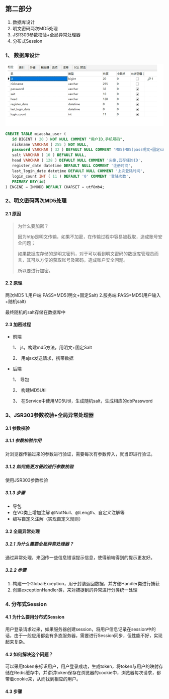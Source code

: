 


## 第二部分
1. 数据库设计
2. 明文密码两次MD5处理
3. JSR303参数校验+全局异常处理器
4. 分布式Session

### 1、 数据库设计

![image-20210325181735936](img/image-20210325181735936.png)

 ```sql
CREATE TABLE miaosha_user (
	id BIGINT ( 20 ) NOT NULL COMMENT "用户ID,手机号码",
	nickname VARCHAR ( 255 ) NOT NULL,
	password VARCHAR ( 32 ) DEFAULT NULL COMMENT 'MD5(MD5(pass明文+固定salt) + salt)',
	salt VARCHAR ( 10 ) DEFAULT NULL,
	head VARCHAR ( 128 ) DEFAULT NULL COMMENT '头像,云存储的ID',
	register_date datetime DEFAULT NULL COMMENT '注册时间',
	last_login_date datetime DEFAULT NULL COMMENT '上次登陆时间',
	login_count INT ( 11 ) DEFAULT '0' COMMENT '登陆次数',
	PRIMARY KEY(id)
) ENGINE = INNODB DEFAULT CHARSET = utf8mb4;

 ```

### 2、明文密码两次MD5处理

#### 2.1 原因

> 为什么要加密？
>
> 因为http是明文传输，如果不加密，在传输过程中容易被截取，造成账号安全问题；
>
> 如果数据库存储的是明文密码，对于可以看到明文密码的数据库管理员而言，其可以方便的获取账号及密码，造成账户安全问题。
>
> 所以要进行加密。

#### 2.2 原理

两次MD5
1.用户端:PASS=MD5(明文+固定Salt)
2.服务端:PASS=MD5(用户输入+随机salt)

最终随机的salt存储在数据库中

#### 2.3 加密过程

- 前端

  1、 js，构建md5方法，用明文+固定Salt

  2、 用ajax发送请求，携带数据

- 后端

  1、 导包

  2、 构建MD5Util

  3、 在Service中使用MD5Util，生成随机salt，生成相应的dbPassword



### 3、JSR303参数校验+全局异常处理器

#### 3.1 参数校验

##### 3.1.1 参数校验作用

对浏览器传输过来的参数进行验证，需要每次有参数传入，就当即进行验证。

##### 3.1.2 如何能更方便的进行参数校验

使用JSR303参数检验

##### 3.1.3 步骤

- 导包
- 在VO类上增加注解 @NotNull、@Length、自定义注解等
- 编写自定义注解（实现自定义规则）



#### 3.2 全局异常处理

##### 3.2.1 为什么需要全局异常处理器？

通过异常处理，来回传一些信息错误提示信息，使得前端得到的提示更友好。

##### 3.2.2 步骤

1.  构建一个GlobalException，用于封装返回数据，并方便Handler类进行捕获
2.  创建exceptionHandler类，来对捕捉到的异常进行分类统一处理



### 4. 分布式Session

#### 4.1 为什么要用分布式Session

用户登录请求过来，如果服务器创建session，将用户信息记录在session中的话，由于一般应用都会有多态服务器，需要进行Session同步，但性能不好，实现起来复杂。



#### 4.2 如何解决这个问题？

可以采用token来标识用户，用户登录成功，生成token，将token与用户的映射存储在Redis缓存中，并讲讲token保存在浏览器的cookie中，浏览器每次请求，都带着cookie来，从而找到相应的用户。

#### 4.3 步骤











